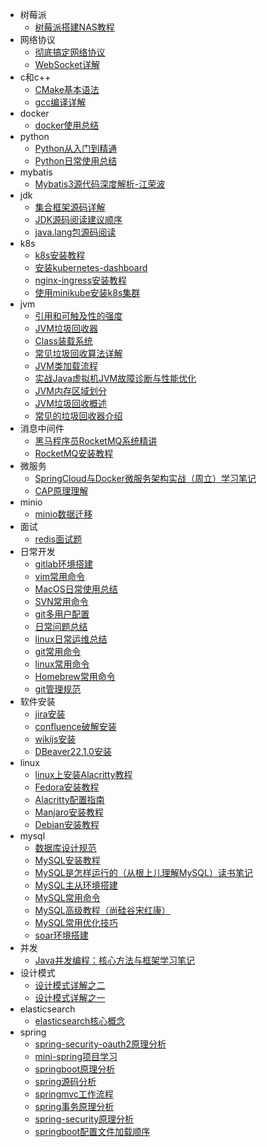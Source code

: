 - 树莓派
  - [树莓派搭建NAS教程](docs/树莓派/树莓派搭建NAS教程.md)
- 网络协议
  - [彻底搞定网络协议](docs/网络协议/彻底搞定网络协议.md)
  - [WebSocket详解](docs/网络协议/WebSocket详解.md)
- c和c++
  - [CMake基本语法](docs/c和c++/CMake基本语法.md)
  - [gcc编译详解](docs/c和c++/gcc编译详解.md)
- docker
  - [docker使用总结](docs/docker/docker使用总结.md)
- python
  - [Python从入门到精通](docs/python/Python从入门到精通.md)
  - [Python日常使用总结](docs/python/Python日常使用总结.md)
- mybatis
  - [Mybatis3源代码深度解析-江荣波](docs/mybatis/Mybatis3源代码深度解析-江荣波.md)
- jdk
  - [集合框架源码详解](docs/jdk/集合框架源码详解.md)
  - [JDK源码阅读建议顺序](docs/jdk/JDK源码阅读建议顺序.md)
  - [java.lang包源码阅读](docs/jdk/java.lang包源码阅读.md)
- k8s
  - [k8s安装教程](docs/k8s/k8s安装教程.md)
  - [安装kubernetes-dashboard](docs/k8s/安装kubernetes-dashboard.md)
  - [nginx-ingress安装教程](docs/k8s/nginx-ingress安装教程.md)
  - [使用minikube安装k8s集群](docs/k8s/使用minikube安装k8s集群.md)
- jvm
  - [引用和可触及性的强度](docs/jvm/引用和可触及性的强度.md)
  - [JVM垃圾回收器](docs/jvm/JVM垃圾回收器.md)
  - [Class装载系统](docs/jvm/Class装载系统.md)
  - [常见垃圾回收算法详解](docs/jvm/常见垃圾回收算法详解.md)
  - [JVM类加载流程](docs/jvm/JVM类加载流程.md)
  - [实战Java虚拟机JVM故障诊断与性能优化](docs/jvm/实战Java虚拟机JVM故障诊断与性能优化.md)
  - [JVM内存区域划分](docs/jvm/JVM内存区域划分.md)
  - [JVM垃圾回收概述](docs/jvm/JVM垃圾回收概述.md)
  - [常见的垃圾回收器介绍](docs/jvm/常见的垃圾回收器介绍.md)
- 消息中间件
  - [黑马程序员RocketMQ系统精讲](docs/消息中间件/黑马程序员RocketMQ系统精讲.md)
  - [RocketMQ安装教程](docs/消息中间件/RocketMQ安装教程.md)
- 微服务
  - [SpringCloud与Docker微服务架构实战（周立）学习笔记](docs/微服务/SpringCloud与Docker微服务架构实战（周立）学习笔记.md)
  - [CAP原理理解](docs/微服务/CAP原理理解.md)
- minio
  - [minio数据迁移](docs/minio/minio数据迁移.md)
- 面试
  - [redis面试题](docs/面试/redis面试题.md)
- 日常开发
  - [gitlab环境搭建](docs/日常开发/gitlab环境搭建.md)
  - [vim常用命令](docs/日常开发/vim常用命令.md)
  - [MacOS日常使用总结](docs/日常开发/MacOS日常使用总结.md)
  - [SVN常用命令](docs/日常开发/SVN常用命令.md)
  - [git多用户配置](docs/日常开发/git多用户配置.md)
  - [日常问题总结](docs/日常开发/日常问题总结.md)
  - [linux日常运维总结](docs/日常开发/linux日常运维总结.md)
  - [git常用命令](docs/日常开发/git常用命令.md)
  - [linux常用命令](docs/日常开发/linux常用命令.md)
  - [Homebrew常用命令](docs/日常开发/Homebrew常用命令.md)
  - [git管理规范](docs/日常开发/git管理规范.md)
- 软件安装
  - [jira安装](docs/软件安装/jira安装.md)
  - [confluence破解安装](docs/软件安装/confluence破解安装.md)
  - [wikijs安装](docs/软件安装/wikijs安装.md)
  - [DBeaver22.1.0安装](docs/软件安装/DBeaver22.1.0安装.md)
- linux
  - [linux上安装Alacritty教程](docs/linux/linux上安装Alacritty教程.md)
  - [Fedora安装教程](docs/linux/Fedora安装教程.md)
  - [Alacritty配置指南](docs/linux/Alacritty配置指南.md)
  - [Manjaro安装教程](docs/linux/Manjaro安装教程.md)
  - [Debian安装教程](docs/linux/Debian安装教程.md)
- mysql
  - [数据库设计规范](docs/mysql/数据库设计规范.md)
  - [MySQL安装教程](docs/mysql/MySQL安装教程.md)
  - [MySQL是怎样运行的（从根上儿理解MySQL）读书笔记](docs/mysql/MySQL是怎样运行的（从根上儿理解MySQL）读书笔记.md)
  - [MySQL主从环境搭建](docs/mysql/MySQL主从环境搭建.md)
  - [MySQL常用命令](docs/mysql/MySQL常用命令.md)
  - [MySQL高级教程（尚硅谷宋红康）](docs/mysql/MySQL高级教程（尚硅谷宋红康）.md)
  - [MySQL常用优化技巧](docs/mysql/MySQL常用优化技巧.md)
  - [soar环境搭建](docs/mysql/soar环境搭建.md)
- 并发
  - [Java并发编程：核心方法与框架学习笔记](docs/并发/Java并发编程：核心方法与框架学习笔记.md)
- 设计模式
  - [设计模式详解之二](docs/设计模式/设计模式详解之二.md)
  - [设计模式详解之一](docs/设计模式/设计模式详解之一.md)
- elasticsearch
  - [elasticsearch核心概念](docs/elasticsearch/elasticsearch核心概念.md)
- spring
  - [spring-security-oauth2原理分析](docs/spring/spring-security-oauth2原理分析.md)
  - [mini-spring项目学习](docs/spring/mini-spring项目学习.md)
  - [springboot原理分析](docs/spring/springboot原理分析.md)
  - [spring源码分析](docs/spring/spring源码分析.md)
  - [springmvc工作流程](docs/spring/springmvc工作流程.md)
  - [spring事务原理分析](docs/spring/spring事务原理分析.md)
  - [spring-security原理分析](docs/spring/spring-security原理分析.md)
  - [springboot配置文件加载顺序](docs/spring/springboot配置文件加载顺序.md)
